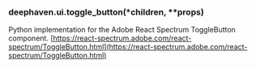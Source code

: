 ### deephaven.ui.toggle_button(\*children, \*\*props)

Python implementation for the Adobe React Spectrum ToggleButton component.
[https://react-spectrum.adobe.com/react-spectrum/ToggleButton.html](https://react-spectrum.adobe.com/react-spectrum/ToggleButton.html)
